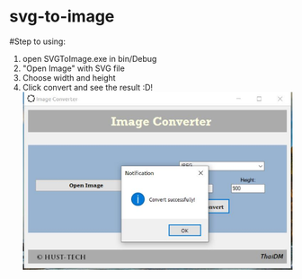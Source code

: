 # svg-to-image


#Step to using:

  1. open SVGToImage.exe in bin/Debug
  2. "Open Image" with SVG file
  3. Choose width and height 
  4. Click convert and see the result :D!
![demo](https://github.com/thaidmfinnick/svg-to-image/blob/main/demo.jpg)
